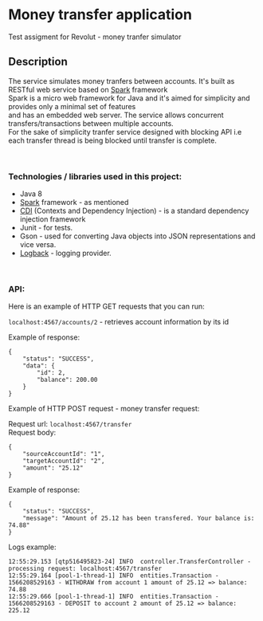 # Money transfer application
Test assigment for Revolut - money tranfer simulator

## Description
The service simulates money tranfers between accounts. It's built as RESTful web service based on [Spark](http://sparkjava.com/) framework <br />Spark is a micro web framework for Java and it's aimed for simplicity and provides only a minimal set of features <br /> and has an embedded web server. The service allows concurrent transfers/transactions between multiple accounts.<br />For the sake of simplicity tranfer service designed with blocking API i.e each transfer thread is being blocked until transfer is complete. 

<br /> 

### Technologies / libraries  used in this project:
* Java 8
* [Spark](http://sparkjava.com/) framework - as mentioned
* [CDI](https://www.baeldung.com/java-ee-cdi) (Contexts and Dependency Injection) - is a standard dependency injection framework
* Junit - for tests.
* Gson - used for converting Java objects into JSON representations and vice versa.
* [Logback](https://logback.qos.ch/) - logging provider.


<br /> 

### API:

Here is an example of HTTP GET requests that you can run:<br /> 

`localhost:4567/accounts/2`     -     retrieves account information by its id<br />

Example of response:
```
{
    "status": "SUCCESS",
    "data": {
        "id": 2,
        "balance": 200.00
    }
}
```

Example of HTTP POST request - money transfer request:<br />

Request url: `localhost:4567/transfer`  <br />
Request body:
```
{
	"sourceAccountId": "1",
	"targetAccountId": "2",
	"amount": "25.12"
}
```

Example of response:
```
{
    "status": "SUCCESS",
    "message": "Amount of 25.12 has been transfered. Your balance is: 74.88"
}
```

Logs example:
```
12:55:29.153 [qtp516495823-24] INFO  controller.TransferController - processing request: localhost:4567/transfer
12:55:29.164 [pool-1-thread-1] INFO  entities.Transaction - 1566208529163 - WITHDRAW from account 1 amount of 25.12 => balance: 74.88
12:55:29.666 [pool-1-thread-1] INFO  entities.Transaction - 1566208529163 - DEPOSIT to account 2 amount of 25.12 => balance: 225.12
```
